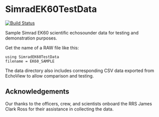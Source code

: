 # SimradEK60TestData

[![Build Status](https://travis-ci.org/EchoJulia/SimradEK60TestData.jl.svg?branch=master)](https://travis-ci.org/EchoJulia/SimradEK60TestData.jl)

<!-- [![Coverage Status](https://coveralls.io/repos/EchoJulia/SimradEK60TestData.jl/badge.svg?branch=master&service=github)](https://coveralls.io/github/EchoJulia/SimradEK60TestData.jl?branch=master) -->

<!-- [![codecov.io](http://codecov.io/github/EchoJulia/SimradEK60TestData.jl/coverage.svg?branch=master)](http://codecov.io/github/EchoJulia/SimradEK60TestData.jl?branch=master) -->

Sample Simrad EK60 scientific echosounder data for testing and
demonstration purposes.

Get the name of a RAW file like this:

	using SimradEK60TestData
	filename = EK60_SAMPLE
	
The data directory also includes corresponding CSV data exported from
EchoView to allow comparison and testing.

## Acknowledgements
Our thanks to the officers, crew, and scientists onboard the RRS James
Clark Ross for their assistance in collecting the data.
